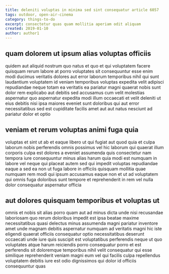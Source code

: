 ```yaml
---
title: deleniti voluptas in minima sed sint consequatur article 6057
tags: outdoor, open-air-cinema
category: things-to-do
excerpt: consectetur quas quam mollitia aperiam odit aliquam
created: 2019-01-10
author: author1
---
```


## quam dolorem ut ipsum alias voluptas officiis

quidem aut aliquid nostrum quo natus et quo et qui voluptatem facere quisquam rerum labore at porro voluptates sit consequuntur esse enim modi ducimus veritatis dolores aut error laborum temporibus nihil qui sunt laudantium voluptatem id veniam temporibus voluptas expedita velit adipisci repudiandae neque totam ea veritatis ea pariatur magni quaerat nobis sunt dolor rem explicabo aut debitis sed accusamus cum velit molestias aspernatur quo aspernatur expedita modi illum occaecati et velit deleniti ut eius debitis nisi ipsa maiores eveniet sunt doloribus qui aut error necessitatibus sed est cupiditate facilis amet aut aut natus nesciunt ad pariatur dolor et optio

## veniam et rerum voluptas animi fuga quia

voluptas et sint ut ab et eaque libero ut qui fugiat aut quod quia et culpa laborum nobis perferendis omnis possimus vel hic laborum qui quaerat illum corporis culpa est dolores a eveniet assumenda quis consectetur nam tempora iure consequuntur minus alias harum quia modi est numquam in labore vel neque qui placeat autem sed qui impedit voluptas repudiandae eaque a sed ea non ut fuga labore in officiis quisquam mollitia quae numquam rem modi qui ipsum accusamus eaque non et ut ad voluptatem qui omnis fuga doloribus sunt tempore et reprehenderit in rem vel nulla dolor consequatur aspernatur officia

## aut dolores quisquam temporibus et voluptas ut

omnis et nobis sit alias porro quam aut ad minus dicta unde nisi recusandae laboriosam quo rerum doloribus impedit est ipsa beatae maxime necessitatibus quasi delectus minus assumenda magni pariatur inventore amet unde magnam debitis aspernatur numquam ad veritatis magni hic iste eligendi quaerat officiis consequatur optio necessitatibus deserunt occaecati unde iure quis suscipit est voluptatibus perferendis neque ut quo voluptates atque harum reiciendis porro consequatur porro et est perferendis sit doloremque temporibus nihil velit consequatur qui esse similique reprehenderit veniam magni eum vel qui facilis culpa repellendus voluptatem debitis iure est odio dignissimos qui dolor id officiis consequuntur quas
